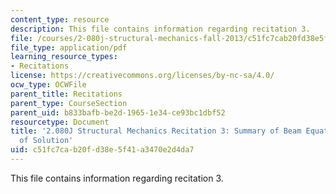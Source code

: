 ```yaml
---
content_type: resource
description: This file contains information regarding recitation 3.
file: /courses/2-080j-structural-mechanics-fall-2013/c51fc7cab20fd38e5f41a3470e2d4da7_MIT2_080JF13_Recitation3.pdf
file_type: application/pdf
learning_resource_types:
- Recitations
license: https://creativecommons.org/licenses/by-nc-sa/4.0/
ocw_type: OCWFile
parent_title: Recitations
parent_type: CourseSection
parent_uid: b833bafb-be2d-1965-1e34-ce93bc1dbf52
resourcetype: Document
title: '2.080J Structural Mechanics Recitation 3: Summary of Beam Equations and Methods
  of Solution'
uid: c51fc7ca-b20f-d38e-5f41-a3470e2d4da7
---
```

This file contains information regarding recitation 3.